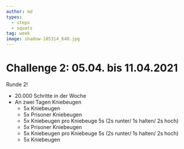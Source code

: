 ```yaml
---
author: md
types:
  - steps
  - squats
tag: week
image: shadow-185314_640.jpg
---
```

# Challenge 2: 05.04. bis 11.04.2021

Runde 2!

- 20.000 Schritte in der Woche
- An zwei Tagen Kniebeugen
  - 5x Kniebeugen
  - 5x Prisoner Kniebeugen
  - 5x Kniebeugen pro Kniebeuge 5s (2s runter/ 1s halten/ 2s hoch)
  - 5x Prisoner Kniebeugen
  - 5x Kniebeugen pro Kniebeuge 5s (2s runter/ 1s halten/ 2s hoch)
  - 5x Kniebeugen